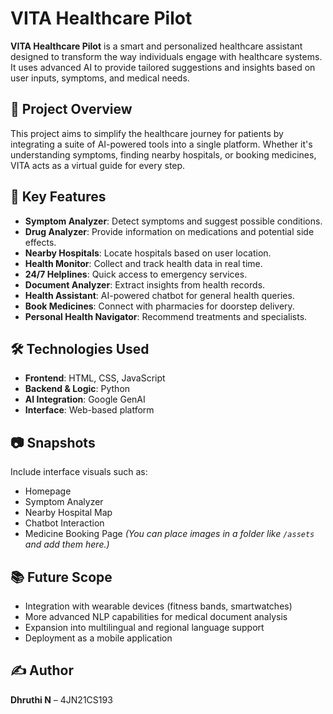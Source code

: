 # VITA Healthcare Pilot

**VITA Healthcare Pilot** is a smart and personalized healthcare assistant designed to transform the way individuals engage with healthcare systems. It uses advanced AI to provide tailored suggestions and insights based on user inputs, symptoms, and medical needs.

## 🚀 Project Overview

This project aims to simplify the healthcare journey for patients by integrating a suite of AI-powered tools into a single platform. Whether it's understanding symptoms, finding nearby hospitals, or booking medicines, VITA acts as a virtual guide for every step.

## 📌 Key Features

* **Symptom Analyzer**: Detect symptoms and suggest possible conditions.
* **Drug Analyzer**: Provide information on medications and potential side effects.
* **Nearby Hospitals**: Locate hospitals based on user location.
* **Health Monitor**: Collect and track health data in real time.
* **24/7 Helplines**: Quick access to emergency services.
* **Document Analyzer**: Extract insights from health records.
* **Health Assistant**: AI-powered chatbot for general health queries.
* **Book Medicines**: Connect with pharmacies for doorstep delivery.
* **Personal Health Navigator**: Recommend treatments and specialists.

## 🛠️ Technologies Used

* **Frontend**: HTML, CSS, JavaScript
* **Backend & Logic**: Python
* **AI Integration**: Google GenAI
* **Interface**: Web-based platform

## 📷 Snapshots

Include interface visuals such as:

* Homepage
* Symptom Analyzer
* Nearby Hospital Map
* Chatbot Interaction
* Medicine Booking Page
  *(You can place images in a folder like `/assets` and add them here.)*

## 📚 Future Scope

* Integration with wearable devices (fitness bands, smartwatches)
* More advanced NLP capabilities for medical document analysis
* Expansion into multilingual and regional language support
* Deployment as a mobile application

## ✍️ Author

**Dhruthi N** – 4JN21CS193
